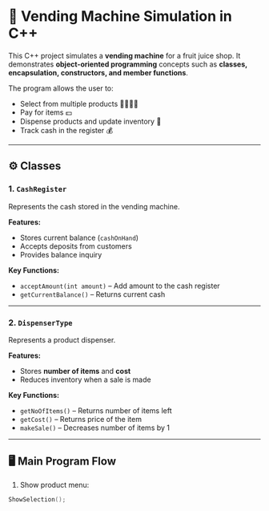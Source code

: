 # 🥤 Vending Machine Simulation in C++

This C++ project simulates a **vending machine** for a fruit juice shop. It demonstrates **object-oriented programming** concepts such as **classes, encapsulation, constructors, and member functions**.

The program allows the user to:
- Select from multiple products 🍏🍊🥭🍹  
- Pay for items 💵  
- Dispense products and update inventory 🛒  
- Track cash in the register 💰  

---

## ⚙️ Classes

### 1. `CashRegister`
Represents the cash stored in the vending machine.

**Features:**
- Stores current balance (`cashOnHand`)  
- Accepts deposits from customers  
- Provides balance inquiry  

**Key Functions:**
- `acceptAmount(int amount)` – Add amount to the cash register  
- `getCurrentBalance()` – Returns current cash  

---

### 2. `DispenserType`
Represents a product dispenser.

**Features:**
- Stores **number of items** and **cost**  
- Reduces inventory when a sale is made  

**Key Functions:**
- `getNoOfItems()` – Returns number of items left  
- `getCost()` – Returns price of the item  
- `makeSale()` – Decreases number of items by 1  

---

## 🖥️ Main Program Flow

1. Show product menu:
```cpp
ShowSelection();

